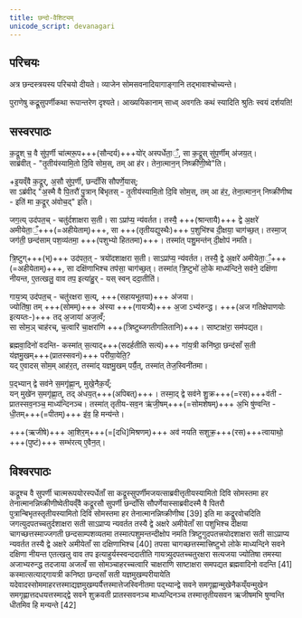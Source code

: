 ```yaml
---
title: छन्दो-वैशिट्यम्
unicode_script: devanagari
---
```


## परिचयः
अत्र छन्दस्त्रयस्य परिचयो दीयते। व्याजेन सोमसवनादियागाङ्गानि तद्भावाश्चोच्यन्ते।

पुराणेषु कद्र्रूसुपर्णीकथा रूपान्तरेण दृश्यते। आख्ययिकानाम् साध्व् अवगतिः कथं स्यादिति श्रुतिः स्वयं दर्शयति!

## सस्वरपाठः
क॒द्रूश् च॒ वै सु॑प॒र्णी चा॑त्मरू॒प+++(सौन्दर्य)+++यो॑र् अस्पर्धेता॒ँ॒, सा क॒द्रूस् सु॑प॒र्णीम् अ॑जय॒त्।  
साब्र॑वीत् - "तृ॒तीय॑स्यामि॒तो दि॒वि सोम॒स्, तम् आ ह॑र। तेना॒त्मान॒न् निष्क्री॑णी॒ष्वे"ति।  

+इ॒यव्ँवै क॒द्रूर्, अ॒सौ सु॑प॒र्णी, छन्दाँ॑सि सौपर्णे॒यास्;  
सा ऽब्र॑वीद् "अ॒स्मै वै पि॒तरौ॑ पु॒त्रान् बि॑भृतस् - तृ॒तीय॑स्यामि॒तो दि॒वि सोम॒स्, तम् आ ह॑र॒, तेना॒त्मान॒न् निष्क्री॑णीष्व - इति॑ मा क॒द्रूर् अ॑वोच॒द्" इति।  

जग॒त्य् उद॑पत॒च् - चतु॑र्दशाक्षरा स॒ती। सा ऽप्रा॑प्य॒ न्य॑वर्तत। तस्यै॒ +++(श्रान्तायै)+++ द्वे अ॒क्षरे॑ अमीयेता॒ँ॒+++(=अहीयेताम्)+++, सा +++(तृतीयद्युस्थैः)+++ प॒शुभि॑श्च दी॒क्षया॒ चाग॑च्छ॒त्। तस्मा॒ज् जग॑ती॒ छन्द॑साम् पश॒व्य॑तमा॒ +++(पशुभ्यो हिततमा)+++। तस्मा॑त् पशु॒मन्त॑न् दी॒क्षोप॑ नमति। 

त्रि॒ष्टुग्+++(भ्)+++ उद॑पत॒त् - त्रयो॑दशाक्षरा स॒ती। साऽप्रा॑प्य॒ न्य॑वर्तत। तस्यै॒ द्वे अ॒क्षरे॑ अमीयेता॒ँ॒+++(=अहीयेताम्)+++, सा दक्षि॑णाभिश्च तप॑सा॒ चाग॑च्छ॒त्। तस्मा॑त् त्रि॒ष्टुभो॑ लो॒के माध्य॑न्दिने॒ सव॑ने॒ दक्षि॑णा नीयन्त, ए॒तत्खलु॒ वाव तप॒ इत्या॑हु॒र् - यस् स्वन् ददा॒तीति॑। 

गाय॒त्र्य् उद॑पत॒च् - चतु॑रक्षरा स॒त्य्, +++(सहायभूतया)+++ अ॑जया।  
ज्योति॑षा॒ तम् +++(सोमम्)+++ अ॑स्या +++(गायत्र्यै)+++ अ॒जा ऽभ्य॑रुन्द्ध। +++(अज गतिक्षेपाणयोः इत्यय्तः-)+++ तद् अ॒जाया॑ अज॒त्वँ;  
सा सोम॒ञ् चाह॑रच्, च॒त्वारि॑ चा॒क्षरा॑णि +++(त्रिष्टुब्जगतीगलितानि)+++। साष्टाक्ष॑रा॒ सम॑पद्यत। 

ब्रह्मवा॒दिनो॑ वदन्ति- कस्मा॑त् स॒त्याद्+++(सदर्हतीति सत्यं)+++ गा॑य॒त्री कनि॑ष्ठा॒ छन्द॑साँ स॒ती य॑ज्ञमु॒खम्+++(प्रातस्सवनं)+++ परी॑या॒येति॒?  
यद् ए॒वादस् सोम॒म् आह॑र॒त्, तस्मा॑द् यज्ञमु॒खम् पर्यै॒त्, तस्मा॑त् तेज॒स्विनी॑तमा। 

प॒द्भ्यान् द्वे सव॑ने स॒मगृ॑ह्णा॒न्, मुखे॒नैक॒य्ँ;  
यन् मुखे॑न स॒मगृ॑ह्णा॒त्, तद् अ॑धय॒त्+++(अपिबत्)+++। तस्मा॒द् द्वे सव॑ने शु॒क्र+++(=रस)+++व॑ती - प्रातस्सव॒नञ्च॒ माध्य॑न्दिनञ्च। तस्मा॑त् तृतीय-सव॒न ऋ॑जी॒षम्+++(=सोमशेषम्)+++ अ॒भि षु॑ण्वन्ति - धी॒तम्+++(=पीतम्)+++ इ॑व॒ हि मन्य॑न्ते।

+++(ऋजीषे)+++ आ॒शिर॒म्+++(=[दधि]मिश्रणम्)+++ अव॑ नयति सशुक्र॒+++(रस)+++त्वायाथो॒ +++(पुष्टं)+++ सम्भ॑रत्य् ए॒वैन॒त्।  

## विश्वरपाठः
कद्रूश्च वै सुपर्णी चात्मरूपयोरस्पर्धेताँ सा कद्रूस्सुपर्णीमजयत्साब्रवीत्तृतीयस्यामितो दिवि सोमस्तमा हर तेनात्मानन्निष्क्रीणीष्वेतीयव्ँवै कद्रूरसौ सुपर्णी छन्दाँसि सौपर्णेयास्साब्रवीदस्मै वै पितरौ पुत्रान्बिभृतस्तृतीयस्यामितो दिवि सोमस्तमा हर तेनात्मानन्निष्क्रीणीष्व [39]
इति मा कद्रूरवोचदिति जगत्युदपतच्चतुर्दशाक्षरा सती साऽप्राप्य न्यवर्तत तस्यै द्वे अक्षरे अमीयेताँ सा पशुभिश्च दीक्षया चागच्छत्तस्माज्जगती छन्दसाम्पशव्यतमा तस्मात्पशुमन्तन्दीक्षोप नमति त्रिष्टुगुदपतत्त्रयोदशाक्षरा सती साऽप्राप्य न्यवर्तत तस्यै द्वे अक्षरे अमीयेताँ सा दक्षिणाभिश्च [40]
तपसा चागच्छत्तस्मात्त्रिष्टुभो लोके माध्यन्दिने सवने दक्षिणा नीयन्त एतत्खलु वाव तप इत्याहुर्यस्स्वन्ददातीति गायत्र्युदपतच्चतुरक्षरा सत्यजया ज्योतिषा तमस्या अजाभ्यरुन्द्ध तदजाया अजत्वँ सा सोमञ्चाहरच्चत्वारि चाक्षराणि साष्टाक्षरा समपद्यत ब्रह्मवादिनो वदन्ति [41]
कस्मात्सत्याद्गायत्री कनिष्ठा छन्दसाँ सती यज्ञमुखम्परीयायेति यदेवादस्सोममाहरत्तस्माद्यज्ञमुखम्पर्यैत्तस्मात्तेजस्विनीतमा पद्भ्यान्द्वे सवने समगृह्णान्मुखेनैकय्ँयन्मुखेन समगृह्णात्तदधयत्तस्माद्द्वे सवने शुक्रवती प्रातस्सवनञ्च माध्यन्दिनञ्च तस्मात्तृतीयसवन ऋजीषमभि षुण्वन्ति धीतमिव हि मन्यन्ते [42]

